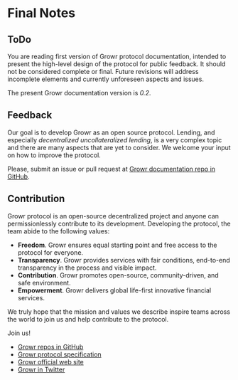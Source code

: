 # Final Notes

## ToDo
You are reading first version of Growr protocol documentation, intended to present the high-level design of the protocol for public feedback. It should not be considered complete or final. Future revisions will address incomplete elements and currently unforeseen aspects and issues.

The present Growr documentation version is *0.2*.

## Feedback
Our goal is to develop Growr as an open source protocol. Lending, and especially *decentralized uncollateralized lending*, is a very complex topic and there are many aspects that are yet to consider. We welcome your input on how to improve the protocol.

Please, submit an issue or pull request at [Growr documentation repo in GitHub](https://github.com/growr-xyz/growr-documentation/).

## Contribution
Growr protocol is an open-source decentralized project and anyone can permissionlessly contribute to its development. Developing the protocol, the team abide to the following values:
- **Freedom**. Growr ensures equal starting point and free access to the protocol for everyone.
- **Transparency**. Growr provides services with fair conditions, end-to-end transparency in the process and visible impact.
- **Contribution**. Growr promotes open-source, community-driven, and safe environment.
- **Empowerment**. Growr delivers global life-first innovative financial services.

We truly hope that the mission and values we describe inspire teams across the world to join us and help contribute to the protocol.

Join us!
- [Growr repos in GitHub](https://github.com/growr-xyz)
- [Growr protocol specification](https://growr-xyz.github.io/growr-documentation/)
- [Growr official web site](https://www.growr.xyz)
- [Growr in Twitter](link)
  